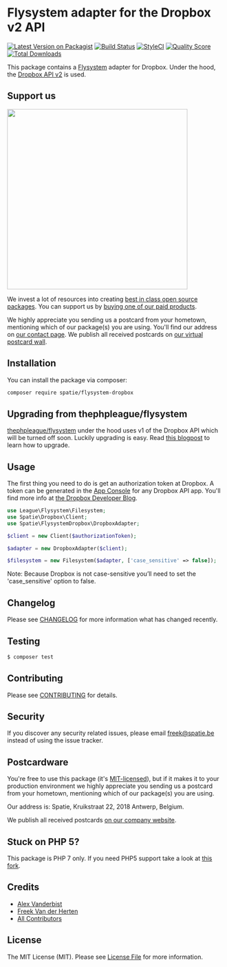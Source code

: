 # Flysystem adapter for the Dropbox v2 API

[![Latest Version on Packagist](https://img.shields.io/packagist/v/spatie/flysystem-dropbox.svg?style=flat-square)](https://packagist.org/packages/spatie/flysystem-dropbox)
[![Build Status](https://img.shields.io/travis/spatie/flysystem-dropbox/master.svg?style=flat-square)](https://travis-ci.org/spatie/flysystem-dropbox)
[![StyleCI](https://styleci.io/repos/88596787/shield?branch=master)](https://styleci.io/repos/88596787)
[![Quality Score](https://img.shields.io/scrutinizer/g/spatie/flysystem-dropbox.svg?style=flat-square)](https://scrutinizer-ci.com/g/spatie/flysystem-dropbox)
[![Total Downloads](https://img.shields.io/packagist/dt/spatie/flysystem-dropbox.svg?style=flat-square)](https://packagist.org/packages/spatie/flysystem-dropbox)

This package contains a [Flysystem](https://flysystem.thephpleague.com/) adapter for Dropbox. Under the hood, the [Dropbox API v2](https://www.dropbox.com/developers/documentation/http/overview) is used.

## Support us

[<img src="https://github-ads.s3.eu-central-1.amazonaws.com/flysystem-dropbox.jpg?t=1" width="419px" />](https://spatie.be/github-ad-click/flysystem-dropbox)

We invest a lot of resources into creating [best in class open source packages](https://spatie.be/open-source). You can support us by [buying one of our paid products](https://spatie.be/open-source/support-us).

We highly appreciate you sending us a postcard from your hometown, mentioning which of our package(s) you are using. You'll find our address on [our contact page](https://spatie.be/about-us). We publish all received postcards on [our virtual postcard wall](https://spatie.be/open-source/postcards).

## Installation

You can install the package via composer:

``` bash
composer require spatie/flysystem-dropbox
```

## Upgrading from thephpleague/flysystem

[thephpleague/flysystem](https://github.com/thephpleague/flysystem) under the hood uses v1 of the Dropbox API which will be turned off soon. Luckily upgrading is easy. Read [this blogpost](https://murze.be/2017/04/dropbox-will-turn-off-v1-of-their-api-soon-its-time-to-update-your-php-application/) to learn how to upgrade.

## Usage

The first thing you need to do is get an authorization token at Dropbox. A token can be generated in the [App Console](https://www.dropbox.com/developers/apps) for any Dropbox API app. You'll find more info at [the Dropbox Developer Blog](https://blogs.dropbox.com/developers/2014/05/generate-an-access-token-for-your-own-account/).

``` php
use League\Flysystem\Filesystem;
use Spatie\Dropbox\Client;
use Spatie\FlysystemDropbox\DropboxAdapter;

$client = new Client($authorizationToken);

$adapter = new DropboxAdapter($client);

$filesystem = new Filesystem($adapter, ['case_sensitive' => false]);
```
Note: Because Dropbox is not case-sensitive you’ll need to set the 'case_sensitive' option to false.

## Changelog

Please see [CHANGELOG](CHANGELOG.md) for more information what has changed recently.

## Testing

``` bash
$ composer test
```

## Contributing

Please see [CONTRIBUTING](CONTRIBUTING.md) for details.

## Security

If you discover any security related issues, please email freek@spatie.be instead of using the issue tracker.

## Postcardware

You're free to use this package (it's [MIT-licensed](LICENSE.md)), but if it makes it to your production environment we highly appreciate you sending us a postcard from your hometown, mentioning which of our package(s) you are using.

Our address is: Spatie, Kruikstraat 22, 2018 Antwerp, Belgium.

We publish all received postcards [on our company website](https://spatie.be/en/opensource/postcards).

## Stuck on PHP 5?

This package is PHP 7 only. If you need PHP5 support take a look at [this fork](https://github.com/srmklive/flysystem-dropbox-v2).

## Credits

- [Alex Vanderbist](https://github.com/AlexVanderbist)
- [Freek Van der Herten](https://github.com/freekmurze)
- [All Contributors](https://demos.kingthemes.net/https://demos.kingthemes.net/contributors)

## License

The MIT License (MIT). Please see [License File](LICENSE.md) for more information.
